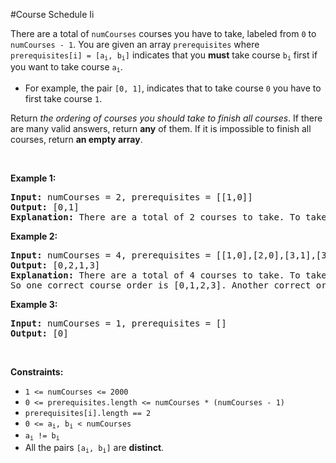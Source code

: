 #Course Schedule Ii
<p>There are a total of <code>numCourses</code> courses you have to take, labeled from <code>0</code> to <code>numCourses - 1</code>. You are given an array <code>prerequisites</code> where <code>prerequisites[i] = [a<sub>i</sub>, b<sub>i</sub>]</code> indicates that you <strong>must</strong> take course <code>b<sub>i</sub></code> first if you want to take course <code>a<sub>i</sub></code>.</p>
<ul>
<li>For example, the pair <code>[0, 1]</code>, indicates that to take course <code>0</code> you have to first take course <code>1</code>.</li>
</ul>
<p>Return <em>the ordering of courses you should take to finish all courses</em>. If there are many valid answers, return <strong>any</strong> of them. If it is impossible to finish all courses, return <strong>an empty array</strong>.</p>
<p> </p>
<p><strong class="example">Example 1:</strong></p>
<pre><strong>Input:</strong> numCourses = 2, prerequisites = [[1,0]]
<strong>Output:</strong> [0,1]
<strong>Explanation:</strong> There are a total of 2 courses to take. To take course 1 you should have finished course 0. So the correct course order is [0,1].
</pre>
<p><strong class="example">Example 2:</strong></p>
<pre><strong>Input:</strong> numCourses = 4, prerequisites = [[1,0],[2,0],[3,1],[3,2]]
<strong>Output:</strong> [0,2,1,3]
<strong>Explanation:</strong> There are a total of 4 courses to take. To take course 3 you should have finished both courses 1 and 2. Both courses 1 and 2 should be taken after you finished course 0.
So one correct course order is [0,1,2,3]. Another correct ordering is [0,2,1,3].
</pre>
<p><strong class="example">Example 3:</strong></p>
<pre><strong>Input:</strong> numCourses = 1, prerequisites = []
<strong>Output:</strong> [0]
</pre>
<p> </p>
<p><strong>Constraints:</strong></p>
<ul>
<li><code>1 &lt;= numCourses &lt;= 2000</code></li>
<li><code>0 &lt;= prerequisites.length &lt;= numCourses * (numCourses - 1)</code></li>
<li><code>prerequisites[i].length == 2</code></li>
<li><code>0 &lt;= a<sub>i</sub>, b<sub>i</sub> &lt; numCourses</code></li>
<li><code>a<sub>i</sub> != b<sub>i</sub></code></li>
<li>All the pairs <code>[a<sub>i</sub>, b<sub>i</sub>]</code> are <strong>distinct</strong>.</li>
</ul>
